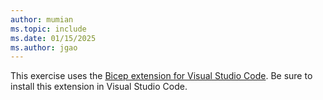 ```yaml
---
author: mumian
ms.topic: include
ms.date: 01/15/2025
ms.author: jgao
---
```


This exercise uses the [Bicep extension for Visual Studio Code](https://marketplace.visualstudio.com/items?itemName=ms-azuretools.vscode-bicep). Be sure to install this extension in Visual Studio Code.
